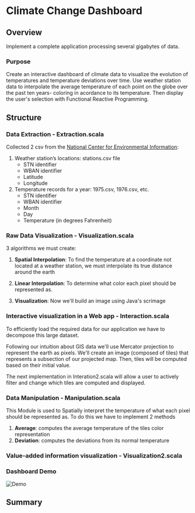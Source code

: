 # Climate Change Dashboard
## Overview
Implement a complete application processing several gigabytes of data. 
### Purpose
Create an interactive dashboard of climate data to visualize the evolution of temperatures and temperature deviations over time.
Use weather station data to interpolate the average temperature of each point on the globe over the past ten years- coloring in acordance to its temperature. 
Then  display the user's selection with Functional Reactive Programming.
## Structure
### Data Extraction - Extraction.scala
Collected 2 csv from the [National Center for Environmental Information](https://www.ncei.noaa.gov/):

1) Weather station’s locations: stations.csv file
   - STN identifier
   - WBAN identifier
   - Latitude
   - Longitude
2) Temperature records for a year: 1975.csv, 1976.csv, etc.
   - STN identifier
   - WBAN identifier
   - Month
   - Day
   - Temperature (in degrees Fahrenheit)
     
### Raw Data Visualization - Visualization.scala
3 algorithms we must create:

1) **Spatial Interpolation**: 
To find the temperature at a coordinate not located at a weather station, we must interpolate its
true distance around the earth

3) **Linear Interpolation**:
To determine what color each pixel should be represented as.

4) **Visualization**: 
Now we'll build an image using Java's scrimage 

### Interactive visualization in a Web app - Interaction.scala
To efficiently load the required data for our application we have to decompose this large dataset. 

Following our intuition about GIS data we'll use Mercator projection to represent the earth as pixels. 
We'll create an image (composed of tiles) that represents a subsection of our projected map. 
Then, tiles will be computed based on their initial value.

The next implementation in Interation2.scala will allow a user to actively filter and change which tiles are
computed and displayed.

### Data Manipulation - Manipulation.scala
This Module is used to Spatially interpret the temperature of what each pixel should be represented as.
To do this we have to implement 2 methods

1) **Average**: computes the average temperature of the tiles color representation 
2) **Deviation**: computes the deviations from its normal temperature

### Value-added information visualization - Visualization2.scala

### Dashboard Demo
![Demo](https://github.com/brand0nM/Scala_Course/assets/79609464/b3954635-580a-405b-b179-60fe4e9ca618)

## Summary
